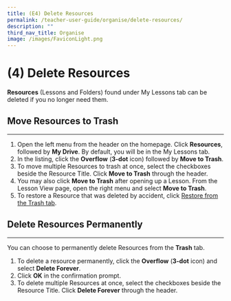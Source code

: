 ```yaml
---
title: (E4) Delete Resources
permalink: /teacher-user-guide/organise/delete-resources/
description: ""
third_nav_title: Organise
image: /images/FaviconLight.png
---
```

<h1>(4) Delete Resources</h1>

<p><strong>Resources</strong> (Lessons and Folders) found under My Lessons tab can be deleted if you no longer need them.</p>

<h2>Move Resources to Trash</h2>
<hr>
<ol>
<li>Open the left menu from the header on the homepage. Click <strong>Resources</strong>, followed by <strong>My Drive</strong>. By default, you will be in the My Lessons tab.</li>
<li>In the listing, click the <strong>Overflow</strong> (<strong>3-dot</strong> icon) followed by <strong>Move to Trash</strong>.</li>
<li>To move multiple Resources to trash at once, select the checkboxes beside the Resource Title. Click <strong>Move to Trash</strong> through the header.</li>
<li>You may also click <strong>Move to Trash</strong> after opening up a Lesson. From the Lesson View page, open the right menu and select <strong>Move to Trash</strong>.</li>
<li>To restore a Resource that was deleted by accident, click <a target="_blank" href="/teacher-user-guide/organise/restore-resources-from-trash/">Restore from the Trash tab</a>.</li>
</ol>

<h2>Delete Resources Permanently</h2>
<hr>
<p>You can choose to permanently delete Resources from the <strong>Trash</strong> tab.</p>

<ol>
<li>To delete a resource permanently, click the <strong>Overflow</strong> (<strong>3-dot</strong> icon) and select <strong>Delete Forever</strong>.</li>
<li>Click <strong>OK</strong> in the confirmation prompt.</li>
<li>To delete multiple Resources at once, select the checkboxes beside the Resource Title. Click <strong>Delete Forever</strong> through the header.</li>
</ol>
